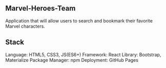 ## Marvel-Heroes-Team


Application that will allow users to search and bookmark their favorite Marvel characters.

## Stack

Language: HTML5, CSS3, JS(ES6+)
Framework: React
Library: Bootstrap, Materialize
Package Manager: npm
Deployment: GitHub Pages


